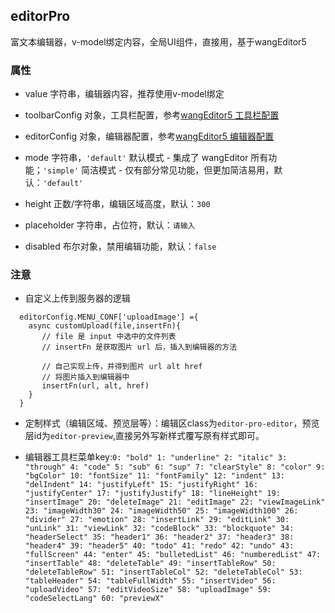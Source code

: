 ## editorPro
富文本编辑器，v-model绑定内容，全局UI组件，直接用，基于wangEditor5

### 属性
* value 字符串，编辑器内容，推荐使用v-model绑定

* toolbarConfig 对象，工具栏配置，参考[wangEditor5 工具栏配置](https://www.wangeditor.com/v5/toolbar-config.html) 

* editorConfig 对象，编辑器配置，参考[wangEditor5 编辑器配置](https://www.wangeditor.com/v5/editor-config.html) 

* mode 字符串，`'default'` 默认模式 - 集成了 wangEditor 所有功能；`'simple'` 简洁模式 - 仅有部分常见功能，但更加简洁易用，默认：`'default'`

* height 正数/字符串，编辑区域高度，默认：`300`

* placeholder 字符串，占位符，默认：`请输入`

* disabled 布尔对象，禁用编辑功能，默认：`false`

### 注意
* 自定义上传到服务器的逻辑
```
  editorConfig.MENU_CONF['uploadImage'] ={
    async customUpload(file,insertFn){
       // file 是 input 中选中的文件列表
       // insertFn 是获取图片 url 后，插入到编辑器的方法

       // 自己实现上传，并得到图片 url alt href
       // 将图片插入到编辑器中
       insertFn(url, alt, href)
    }
  }
```

* 定制样式（编辑区域、预览层等）：编辑区class为`editor-pro-editor`，预览层id为`editor-preview`,直接另外写新样式覆写原有样式即可。

* 编辑器工具栏菜单key:`0: "bold"
               1: "underline"
               2: "italic"
               3: "through"
               4: "code"
               5: "sub"
               6: "sup"
               7: "clearStyle"
               8: "color"
               9: "bgColor"
               10: "fontSize"
               11: "fontFamily"
               12: "indent"
               13: "delIndent"
               14: "justifyLeft"
               15: "justifyRight"
               16: "justifyCenter"
               17: "justifyJustify"
               18: "lineHeight"
               19: "insertImage"
               20: "deleteImage"
               21: "editImage"
               22: "viewImageLink"
               23: "imageWidth30"
               24: "imageWidth50"
               25: "imageWidth100"
               26: "divider"
               27: "emotion"
               28: "insertLink"
               29: "editLink"
               30: "unLink"
               31: "viewLink"
               32: "codeBlock"
               33: "blockquote"
               34: "headerSelect"
               35: "header1"
               36: "header2"
               37: "header3"
               38: "header4"
               39: "header5"
               40: "todo"
               41: "redo"
               42: "undo"
               43: "fullScreen"
               44: "enter"
               45: "bulletedList"
               46: "numberedList"
               47: "insertTable"
               48: "deleteTable"
               49: "insertTableRow"
               50: "deleteTableRow"
               51: "insertTableCol"
               52: "deleteTableCol"
               53: "tableHeader"
               54: "tableFullWidth"
               55: "insertVideo"
               56: "uploadVideo"
               57: "editVideoSize"
               58: "uploadImage"
               59: "codeSelectLang"
               60: "previewX"`